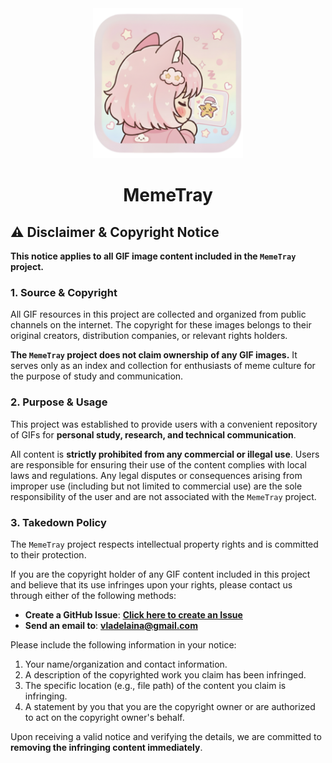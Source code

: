 <!-- Project Title + Logo -->
<div align="center">
  <a href="https://memetray.org/" target="_blank">
    <img src="Images/MemeTray.png" alt="Catime" width="240">
  </a>
  <h1>MemeTray</h1>
</div>

## ⚠️ Disclaimer & Copyright Notice

**This notice applies to all GIF image content included in the `MemeTray` project.**

### 1. Source & Copyright

All GIF resources in this project are collected and organized from public channels on the internet. The copyright for these images belongs to their original creators, distribution companies, or relevant rights holders.

**The `MemeTray` project does not claim ownership of any GIF images.** It serves only as an index and collection for enthusiasts of meme culture for the purpose of study and communication.

### 2. Purpose & Usage

This project was established to provide users with a convenient repository of GIFs for **personal study, research, and technical communication**.

All content is **strictly prohibited from any commercial or illegal use**. Users are responsible for ensuring their use of the content complies with local laws and regulations. Any legal disputes or consequences arising from improper use (including but not limited to commercial use) are the sole responsibility of the user and are not associated with the `MemeTray` project.

### 3. Takedown Policy

The `MemeTray` project respects intellectual property rights and is committed to their protection.

If you are the copyright holder of any GIF content included in this project and believe that its use infringes upon your rights, please contact us through either of the following methods:

* **Create a GitHub Issue**: [**Click here to create an Issue**](https://github.com/vladelaina/MemeTray/issues)
* **Send an email to**: [**vladelaina@gmail.com**](mailto:vladelaina@gmail.com)

Please include the following information in your notice:

1.  Your name/organization and contact information.
2.  A description of the copyrighted work you claim has been infringed.
3.  The specific location (e.g., file path) of the content you claim is infringing.
4.  A statement by you that you are the copyright owner or are authorized to act on the copyright owner's behalf.

Upon receiving a valid notice and verifying the details, we are committed to **removing the infringing content immediately**.
